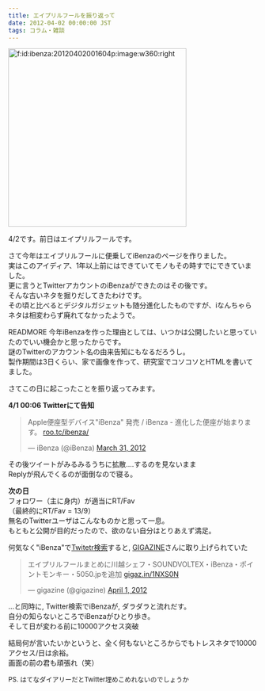 ```yaml
---
title: エイプリルフールを振り返って
date: 2012-04-02 00:00:00 JST
tags: コラム・雑談
---
```


<span itemscope itemtype="http://schema.org/Photograph"><a href="http://f.hatena.ne.jp/ibenza/20120402001604" class="hatena-fotolife" itemprop="url"><img src="//cdn-ak.f.st-hatena.com/images/fotolife/i/ibenza/20120402/20120402001604.png" alt="f:id:ibenza:20120402001604p:image:w360:right" title="f:id:ibenza:20120402001604p:image:w360:right" class="hatena-fotolife hatena-image-right" style="width:360px" itemprop="image"></a></span>

4/2です。前日はエイプリルフールです。

さて今年はエイプリルフールに便乗してiBenzaのページを作りました。  
実はこのアイディア、1年以上前にはできていてモノもその時すでにできていました。  
更に言うとTwitterアカウントのiBenzaができたのはその後です。  
そんな古いネタを掘りだしてきたわけです。  
その頃と比べるとデジタルガジェットも随分進化したものですが、iなんちゃらネタは相変わらず廃れてなかったようで。

READMORE
今年iBenzaを作った理由としては、いつかは公開したいと思っていたのでいい機会かと思ったからです。  
謎のTwitterのアカウント名の由来告知にもなるだろうし。  
製作期間は3日くらい、家で画像を作って、研究室でコソコソとHTMLを書いてました。

さてこの日に起こったことを振り返ってみます。

  
<span class="deco" style="font-weight:bold;">4/1 00:06 Twitterにて告知</span>  


> Apple便座型デバイス"iBenza" 発売 / iBenza - 進化した便座が始まります。 [roo.tc/ibenza/](http://t.co/QSYS13JH)
> 
> — iBenza (@iBenza) [March 31, 2012](https://twitter.com/iBenza/status/186107242800619523)

その後ツイートがみるみるうちに拡散....するのを見ないまま  
Replyが飛んでくるのが面倒なので寝る。

  
<span class="deco" style="font-weight:bold;">次の日</span>  
フォロワー（主に身内）が適当にRT/Fav  
（最終的にRT/Fav = 13/9）  
無名のTwitterユーザはこんなものかと思って一息。  
もともと公開が目的だったので、欲のない自分はとりあえず満足。

  
何気なく"iBenza"で[Twitetr検索](https://twitter.com/#!/search/realtime/iBenza)すると, [GIGAZINE](http://gigazine.net/)さんに取り上げられていた  


> エイプリルフールまとめに川越シェフ・SOUNDVOLTEX・iBenza・ポイントモンキー・5050.jpを追加 [gigaz.in/1NXS0N](http://t.co/uuj8IL8Q)
> 
> — gigazine (@gigazine) [April 1, 2012](https://twitter.com/gigazine/status/186280505803673601)

  
...と同時に, Twitter検索でiBenzaが, ダラダラと流れだす。  
自分の知らないところでiBenzaがひとり歩き。  
そして日が変わる前に10000アクセス突破

  
  
  
結局何が言いたいかというと、全く何もないところからでもトレスネタで10000アクセス/日は余裕。  
画面の前の君も頑張れ（笑）

  
<span class="deco" style="font-size:small;">PS. はてなダイアリーだとTwitter埋めこめれないのでしょうか</span>

